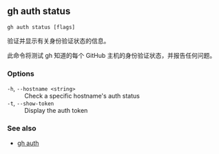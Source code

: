 ## gh auth status

```
gh auth status [flags]
```

验证并显示有关身份验证状态的信息。

此命令将测试 gh 知道的每个 GitHub 主机的身份验证状态，并报告任何问题。

### Options

<dl class="flags">
	<dt><code>-h</code>, <code>--hostname &lt;string&gt;</code></dt>
	<dd>Check a specific hostname&#39;s auth status</dd>


<dt><code>-t</code>, <code>--show-token</code></dt>
<dd>Display the auth token</dd>


</dl>

### See also

- [gh auth](./gh_auth.zh.md)
